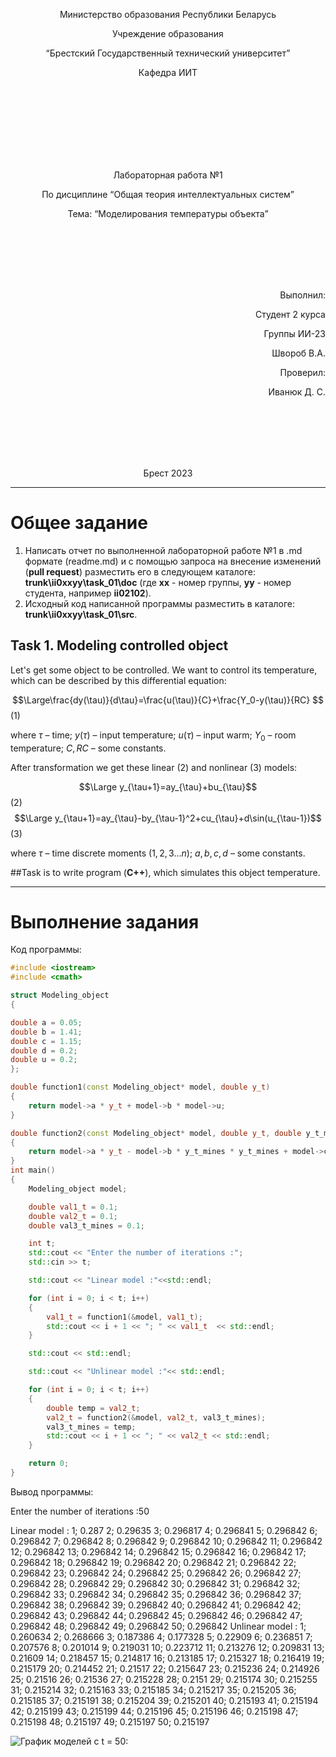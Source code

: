 <p align="center"> Министерство образования Республики Беларусь</p>
<p align="center">Учреждение образования</p>
<p align="center">“Брестский Государственный технический университет”</p>
<p align="center">Кафедра ИИТ</p>
<br><br><br><br><br><br><br>
<p align="center">Лабораторная работа №1</p>
<p align="center">По дисциплине “Общая теория интеллектуальных систем”</p>
<p align="center">Тема: “Моделирования температуры объекта”</p>
<br><br><br><br><br>

<p align="right">Выполнил:</p>
<p align="right">Студент 2 курса</p>
<p align="right">Группы ИИ-23</p>
<p align="right">Швороб В.А.</p>
<p align="right">Проверил:</p>
<p align="right">Иванюк Д. С.</p>
<br><br><br><br><br>
<p align="center">Брест 2023</p>

---

# Общее задание

1. Написать отчет по выполненной лабораторной работе №1 в .md формате (readme.md) и с помощью запроса на внесение изменений (**pull request**) разместить его в следующем каталоге: **trunk\ii0xxyy\task_01\doc** (где **xx** - номер группы, **yy** - номер студента, например **ii02102**).
2. Исходный код написанной программы разместить в каталоге: **trunk\ii0xxyy\task_01\src**.

## Task 1. Modeling controlled object

Let's get some object to be controlled. We want to control its temperature, which can be described by this differential equation:

$$\Large\frac{dy(\tau)}{d\tau}=\frac{u(\tau)}{C}+\frac{Y_0-y(\tau)}{RC} $$ (1)

where $\tau$ – time; $y(\tau)$ – input temperature; $u(\tau)$ – input warm; $Y_0$ – room temperature; $C,RC$ – some constants.

After transformation we get these linear (2) and nonlinear (3) models:

$$\Large y_{\tau+1}=ay_{\tau}+bu_{\tau}$$ (2)
$$\Large y_{\tau+1}=ay_{\tau}-by_{\tau-1}^2+cu_{\tau}+d\sin(u_{\tau-1})$$ (3)

where $\tau$ – time discrete moments ($1,2,3{\dots}n$); $a,b,c,d$ – some constants.

##Task is to write program (**C++**), which simulates this object temperature.

---

# Выполнение задания

Код программы:

```C++
#include <iostream>
#include <cmath>

struct Modeling_object
{

double a = 0.05;
double b = 1.41;
double c = 1.15;
double d = 0.2;
double u = 0.2;
};

double function1(const Modeling_object* model, double y_t)
{
	return model->a * y_t + model->b * model->u;
}

double function2(const Modeling_object* model, double y_t, double y_t_mines)
{
	return model->a * y_t - model->b * y_t_mines * y_t_mines + model->c * model->u + model->d * sin(model->u);
}
int main()
{
    Modeling_object model;

    double val1_t = 0.1;
    double val2_t = 0.1;
    double val3_t_mines = 0.1;

    int t;
    std::cout << "Enter the number of iterations :";
    std::cin >> t;

    std::cout << "Linear model :"<<std::endl;

    for (int i = 0; i < t; i++)
    {
        val1_t = function1(&model, val1_t);
        std::cout << i + 1 << "; " << val1_t  << std::endl;
    }

    std::cout << std::endl;

    std::cout << "Unlinear model :"<< std::endl;

    for (int i = 0; i < t; i++)
    {
        double temp = val2_t;
        val2_t = function2(&model, val2_t, val3_t_mines);
        val3_t_mines = temp;
        std::cout << i + 1 << "; " << val2_t << std::endl;
    }

    return 0;
}
```

Вывод программы:

Enter the number of iterations :50

Linear model :
1; 0.287
2; 0.29635
3; 0.296817
4; 0.296841
5; 0.296842
6; 0.296842
7; 0.296842
8; 0.296842
9; 0.296842
10; 0.296842
11; 0.296842
12; 0.296842
13; 0.296842
14; 0.296842
15; 0.296842
16; 0.296842
17; 0.296842
18; 0.296842
19; 0.296842
20; 0.296842
21; 0.296842
22; 0.296842
23; 0.296842
24; 0.296842
25; 0.296842
26; 0.296842
27; 0.296842
28; 0.296842
29; 0.296842
30; 0.296842
31; 0.296842
32; 0.296842
33; 0.296842
34; 0.296842
35; 0.296842
36; 0.296842
37; 0.296842
38; 0.296842
39; 0.296842
40; 0.296842
41; 0.296842
42; 0.296842
43; 0.296842
44; 0.296842
45; 0.296842
46; 0.296842
47; 0.296842
48; 0.296842
49; 0.296842
50; 0.296842
Unlinear model :
1; 0.260634
2; 0.268666
3; 0.187386
4; 0.177328
5; 0.22909
6; 0.236851
7; 0.207576
8; 0.201014
9; 0.219031
10; 0.223712
11; 0.213276
12; 0.209831
13; 0.21609
14; 0.218457
15; 0.214817
16; 0.213185
17; 0.215327
18; 0.216419
19; 0.215179
20; 0.214452
21; 0.21517
22; 0.215647
23; 0.215236
24; 0.214926
25; 0.21516
26; 0.21536
27; 0.215228
28; 0.2151
29; 0.215174
30; 0.215255
31; 0.215214
32; 0.215163
33; 0.215185
34; 0.215217
35; 0.215205
36; 0.215185
37; 0.215191
38; 0.215204
39; 0.215201
40; 0.215193
41; 0.215194
42; 0.215199
43; 0.215199
44; 0.215196
45; 0.215196
46; 0.215198
47; 0.215198
48; 0.215197
49; 0.215197
50; 0.215197

![График моделей с t = 50:](graph.jpg)
